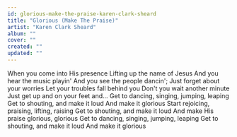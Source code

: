```yaml
---
id: glorious-make-the-praise-karen-clark-sheard
title: "Glorious (Make The Praise)"
artist: "Karen Clark Sheard"
album: ""
cover: ""
created: ""
updated: ""
---
```


When you come into His presence
Lifting up the name of Jesus
And you hear the music playin'
And you see the people dancin';
Just forget about your worries
Let your troubles fall behind you
Don't you wait another minute
Just get up and on your feet and...
Get to dancing, singing, jumping, leaping
Get to shouting, and make it loud
And make it glorious
Start rejoicing, praising, lifting, raising
Get to shouting, and make it loud
And make His praise glorious, glorious
Get to dancing, singing, jumping, leaping
Get to shouting, and make it loud
And make it glorious
